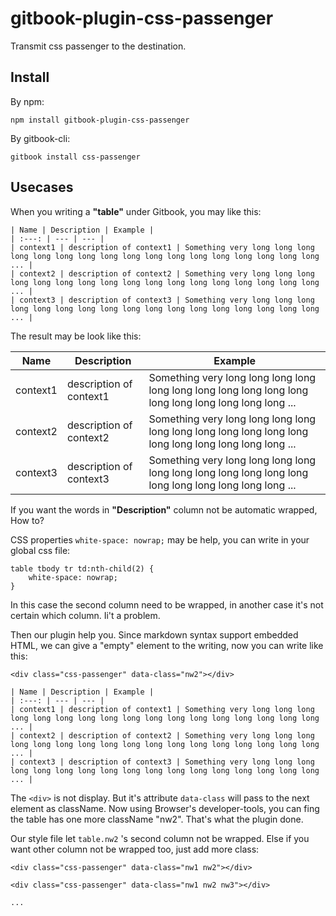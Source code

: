 # gitbook-plugin-css-passenger

Transmit css passenger to the destination.

## Install

By npm:

```
npm install gitbook-plugin-css-passenger
```

By gitbook-cli:

```
gitbook install css-passenger
```

## Usecases

When you writing a **"table"** under Gitbook, you may like this:

```
| Name | Description | Example |
| :---: | --- | --- |
| context1 | description of context1 | Something very long long long long long long long long long long long long long long long long long ... |
| context2 | description of context2 | Something very long long long long long long long long long long long long long long long long long ... |
| context3 | description of context3 | Something very long long long long long long long long long long long long long long long long long ... |
```

The result may be look like this:

| Name | Description | Example |
| :---: | --- | --- |
| context1 | description of context1 | Something very long long long long long long long long long long long long long long long long long ... |
| context2 | description of context2 | Something very long long long long long long long long long long long long long long long long long ... |
| context3 | description of context3 | Something very long long long long long long long long long long long long long long long long long ... |

If you want the words in **"Description"** column not be automatic wrapped, How to?

CSS properties `white-space: nowrap;` may be help, you can write in your global css file:

```
table tbody tr td:nth-child(2) {
    white-space: nowrap;
}
```

In this case the second column need to be wrapped, in another case it's not certain which column. Ii't a problem.

Then our plugin help you. Since markdown syntax support embedded HTML, we can give a "empty" element to the writing, now you can write like this:

```
<div class="css-passenger" data-class="nw2"></div>

| Name | Description | Example |
| :---: | --- | --- |
| context1 | description of context1 | Something very long long long long long long long long long long long long long long long long long ... |
| context2 | description of context2 | Something very long long long long long long long long long long long long long long long long long ... |
| context3 | description of context3 | Something very long long long long long long long long long long long long long long long long long ... |
```

The `<div>` is not display. But it's attribute `data-class` will pass to the next element as className. Now using Browser's developer-tools, you can fing the table has one more className "nw2". That's what the plugin done.

Our style file let `table.nw2` 's second column not be wrapped. Else if you want other column not be wrapped too, just add more class:

```
<div class="css-passenger" data-class="nw1 nw2"></div>

<div class="css-passenger" data-class="nw1 nw2 nw3"></div>

...
```